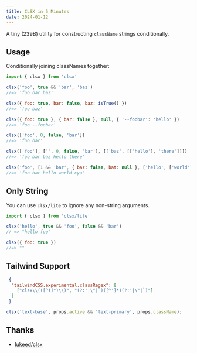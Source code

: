 ```yaml
---
title: CLSX in 5 Minutes
date: 2024-01-12
---
```



A tiny (239B) utility for constructing `className` strings conditionally.

## Usage


Conditionally joining classNames together:

```js
import { clsx } from 'clsx'

clsx('foo', true && 'bar', 'baz')
//=> 'foo bar baz'

clsx({ foo: true, bar: false, baz: isTrue() })
//=> 'foo baz'

clsx({ foo: true }, { bar: false }, null, { '--foobar': 'hello' })
//=> 'foo --foobar'

clsx(['foo', 0, false, 'bar'])
//=> 'foo bar'

clsx(['foo'], ['', 0, false, 'bar'], [['baz', [['hello'], 'there']]])
//=> 'foo bar baz hello there'

clsx('foo', [1 && 'bar', { baz: false, bat: null }, ['hello', ['world']]], 'cya')
//=> 'foo bar hello world cya'
```



## Only String


You can use `clsx/lite` to ignore any non-string arguments.

```js
import { clsx } from 'clsx/lite'

clsx('hello', true && 'foo', false && 'bar')
// => "hello foo"

clsx({ foo: true })
//=> ""
```



## Tailwind Support

```json title=".vscode/settings.json"
 {
  "tailwindCSS.experimental.classRegex": [
    ["clsx\\(([^)]*)\\)", "(?:'|\"|`)([^']*)(?:'|\"|`)"]
  ]
 }
```

```js
clsx('text-base', props.active && 'text-primary', props.className);
```


## Thanks

- [lukeed/clsx](https://github.com/lukeed/clsx)